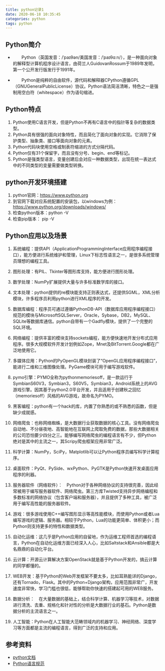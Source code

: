 ```yaml
---
title: python记录1
date: 2020-06-18 10:35:45
categories: python
tags: python
---
```


## Python简介
* &ensp;&ensp;&ensp;&ensp;Python（英国发音：/ˈpaɪθən/美国发音：/ˈpaɪθɑːn/），是一种面向对象的解释型计算机程序设计语言，由荷兰人GuidovanRossum于1989年发明，第一个公开发行版发行于1991年。

* &ensp;&ensp;&ensp;&ensp;Python是纯粹的自由软件，源代码和解释器CPython遵循GPL（GNUGeneralPublicLicense）协议。Python语法简洁清晰，特色之一是强制用空白符（whitespace）作为语句缩进。

## Python特点
1. Python使用C语言开发，但是Python不再有C语言中的指针等复杂的数据类型。
1. Python具有很强的面向对象特性，而且简化了面向对象的实现。它消除了保护类型、抽象类、接口等面向对象的元素。
1. Python代码块使用空格或制表符缩进的方式分隔代码。
1. Python仅有31个保留字，而且没有分号、begin、end等标记。
1. Python是强类型语言，变量创建后会对应一种数据类型，出现在统一表达式中的不同类型的变量需要做类型转换。

## python开发环境搭建
1. python官网：https://www.python.org
1. 到官网下载对应系统配置的安装包，以windows为例：https://www.python.org/downloads/windows/
1. 检查python版本：python -V
1. 检查pip版本： pip -V

## Python应用以及场景
1. 系统编程：提供API（ApplicationProgrammingInterface应用程序编程接口），能方便进行系统维护和管理，Linux下标志性语言之一，是很多系统管理员理想的编程工具。

1. 图形处理：有PIL、Tkinter等图形库支持，能方便进行图形处理。

1. 数学处理：NumPy扩展提供大量与许多标准数学库的接口。

1. 文本处理：python提供的re模块能支持正则表达式，还提供SGML，XML分析模块，许多程序员利用python进行XML程序的开发。

1. 数据库编程：程序员可通过遵循PythonDB-API（数据库应用程序编程接口）规范的模块与MicrosoftSQLServer，Oracle，Sybase，DB2，MySQL、SQLite等数据库通信。python自带有一个Gadfly模块，提供了一个完整的SQL环境。

1. 网络编程：提供丰富的模块支持sockets编程，能方便快速地开发分布式应用程序。很多大规模软件开发计划例如Zope，Mnet及BitTorrent.Google都在广泛地使用它。

1. 多媒体应用：Python的PyOpenGL模块封装了“OpenGL应用程序编程接口”，能进行二维和三维图像处理。PyGame模块可用于编写游戏软件。

1. pymo引擎：PYMO全称为pythonmemoriesoff，是一款运行于SymbianS60V3，Symbian3，S60V5，Symbian3，Android系统上的AVG游戏引擎。因其基于python2.0平台开发，并且适用于创建秋之回忆（memoriesoff）风格的AVG游戏，故命名为PYMO。

1. 黑客编程：python有一个hack的库，内置了你熟悉的或不熟悉的函数，但是缺少成就感。

1. 网络爬虫：也称网络蜘蛛，是大数据行业获取数据的核心工具。没有网络爬虫自动地、不分昼夜地、高智能地在互联网上爬取免费的数据，那些大数据相关的公司恐怕要少四分之三。能够编写网络爬虫的编程语言有不少，但Python绝对是其中的主流之一，其Scripy爬虫框架应用非常广泛。

1. 科学计算：NumPy，SciPy，Matplotlib可以让Python程序员编写科学计算程序。

1. 桌面软件：PyQt、PySide、wxPython、PyGTK是Python快速开发桌面应用程序的利器。

1. 服务器软件（网络软件）：　Python对于各种网络协议的支持很完善，因此经常被用于编写服务器软件、网络爬虫。第三方库Twisted支持异步网络编程和多数标准的网络协议（包含客户端和服务器），并且提供了多种工具，被广泛用于编写高性能的服务器软件。

1. 游戏：很多游戏使用C++编写图形显示等高性能模块，而使用Python或者Lua编写游戏的逻辑、服务器。相较于Python，Lua的功能更简单、体积更小；而Python则支持更多的特性和数据类型。

1. 自动化运维：这几乎是Python应用的自留地，作为运维工程师首选的编程语言，Python在自动化运维方面已经深入人心，比如Saltstack和Ansible都是大名鼎鼎的自动化平台。

1. 云计算：开源云计算解决方案OpenStack就是基于Python开发的，搞云计算的同学都懂的。

1. WEB开发：基于Python的Web开发框架不要太多，比如耳熟能详的Django，还有Tornado，Flask。其中的Python+Django架构，应用范围非常广，开发速度非常快，学习门槛也很低，能够帮助你快速的搭建起可用的WEB服务。

1. 数据分析：　在大量数据的基础上，结合科学计算、机器学习等技术，对数据进行清洗、去重、规格化和针对性的分析是大数据行业的基石。Python是数据分析的主流语言之一。

1. 人工智能：Python在人工智能大范畴领域内的机器学习、神经网络、深度学习等方面都是主流的编程语言，得到广泛的支持和应用。

## 参考资料
* [python文档](https://docs.python.org/zh-cn/3/)
* [Python语言规范](https://zh-google-styleguide.readthedocs.io/en/latest/google-python-styleguide/contents/)